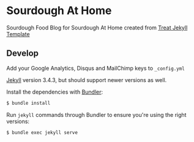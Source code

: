 # Sourdough At Home

Sourdough Food Blog for Sourdough At Home created from [Treat Jekyll Template](https://github.com/CloudCannon/treat-jekyll-template)

## Develop

Add your Google Analytics, Disqus and MailChimp keys to `_config.yml`

[Jekyll](http://jekyllrb.com/) version 3.4.3, but should support newer versions as well.

Install the dependencies with [Bundler](http://bundler.io/):

```bash
$ bundle install
```

Run `jekyll` commands through Bundler to ensure you're using the right versions:

```bash
$ bundle exec jekyll serve
```
